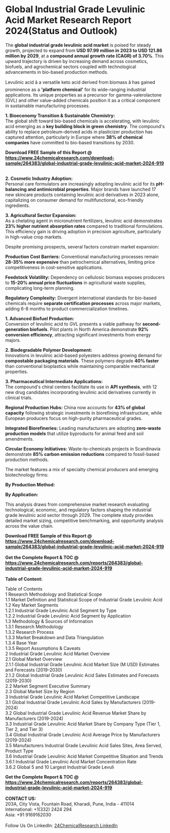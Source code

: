 <h1>Global Industrial Grade Levulinic Acid Market Research Report 2024(Status and Outlook)</h1><p>The <strong>global industrial grade levulinic acid market</strong> is poised for steady growth, projected to expand from <strong>USD 97.99 million in 2023 to USD 121.86 million by 2029</strong>, at a <strong>compound annual growth rate (CAGR) of 3.70%</strong>. This upward trajectory is driven by increasing demand across cosmetics, biofuels, and agrochemical sectors coupled with technological advancements in bio-based production methods.</p><p>Levulinic acid â a versatile keto acid derived from biomass â has gained prominence as a <strong>'platform chemical'</strong> for its wide-ranging industrial applications. Its unique properties as a precursor for gamma-valerolactone (GVL) and other value-added chemicals position it as a critical component in sustainable manufacturing processes.</p><p><strong>1. Bioeconomy Transition &amp; Sustainable Chemistry:</strong><br>
The global shift toward bio-based chemicals is accelerating, with levulinic acid emerging as a <strong>key building block in green chemistry</strong>. The compound's ability to replace petroleum-derived acids in plasticizer production has captured attention, particularly in Europe where <strong>38% of chemical companies</strong> have committed to bio-based transitions by 2030.</p><div><b>Download FREE Sample of this Report @ 
            <a href="https://www.24chemicalresearch.com/download-sample/264383/global-industrial-grade-levulinic-acid-market-2024-919">
            https://www.24chemicalresearch.com/download-sample/264383/global-industrial-grade-levulinic-acid-market-2024-919</a></b></div><br><p><strong>2. Cosmetic Industry Adoption:</strong><br>
Personal care formulators are increasingly adopting levulinic acid for its <strong>pH-balancing and antimicrobial properties</strong>. Major brands have launched 17 new skincare products containing levulinic acid derivatives in 2023 alone, capitalizing on consumer demand for multifunctional, eco-friendly ingredients.</p><p><strong>3. Agricultural Sector Expansion:</strong><br>
As a chelating agent in micronutrient fertilizers, levulinic acid demonstrates <strong>23% higher nutrient absorption rates</strong> compared to traditional formulations. This efficiency gain is driving adoption in precision agriculture, particularly in high-value crop markets.</p><p>Despite promising prospects, several factors constrain market expansion:</p><p><strong>Production Cost Barriers:</strong> Conventional manufacturing processes remain <strong>28-35% more expensive</strong> than petrochemical alternatives, limiting price competitiveness in cost-sensitive applications.</p><p><strong>Feedstock Volatility:</strong> Dependency on cellulosic biomass exposes producers to <strong>15-20% annual price fluctuations</strong> in agricultural waste supplies, complicating long-term planning.</p><p><strong>Regulatory Complexity:</strong> Divergent international standards for bio-based chemicals require <strong>separate certification processes</strong> across major markets, adding 6-8 months to product commercialization timelines.</p><p><strong>1. Advanced Biofuel Production:</strong><br>
Conversion of levulinic acid to GVL presents a viable pathway for <strong>second-generation biofuels</strong>. Pilot plants in North America demonstrate <strong>92% conversion efficiency</strong>, attracting significant investments from energy majors.</p><p><strong>2. Biodegradable Polymer Development:</strong><br>
Innovations in levulinic acid-based polyesters address growing demand for <strong>compostable packaging materials</strong>. These polymers degrade <strong>40% faster</strong> than conventional bioplastics while maintaining comparable mechanical properties.</p><p><strong>3. Pharmaceutical Intermediate Applications:</strong><br>
The compound's chiral centers facilitate its use in <strong>API synthesis</strong>, with 12 new drug candidates incorporating levulinic acid derivatives currently in clinical trials.</p><p><strong>Regional Production Hubs:</strong> China now accounts for <strong>43% of global capacity</strong> following strategic investments in biorefining infrastructure, while European producers focus on high-purity pharmaceutical grades.</p><p><strong>Integrated Biorefineries:</strong> Leading manufacturers are adopting <strong>zero-waste production models</strong> that utilize byproducts for animal feed and soil amendments.</p><p><strong>Circular Economy Initiatives:</strong> Waste-to-chemicals projects in Scandinavia demonstrate <strong>85% carbon emission reductions</strong> compared to fossil-based production methods.</p><p>The market features a mix of specialty chemical producers and emerging biotechnology firms:</p><p><strong>By Production Method:</strong></p><p><strong>By Application:</strong></p><p>This analysis draws from comprehensive market research evaluating technological, economic, and regulatory factors shaping the industrial grade levulinic acid sector through 2029. The complete study provides detailed market sizing, competitive benchmarking, and opportunity analysis across the value chain.</p><div><b>Download FREE Sample of this Report @ 
            <a href="https://www.24chemicalresearch.com/download-sample/264383/global-industrial-grade-levulinic-acid-market-2024-919">
            https://www.24chemicalresearch.com/download-sample/264383/global-industrial-grade-levulinic-acid-market-2024-919</a></b></div><br><div><b>Get the Complete Report & TOC @ 
            <a href="https://www.24chemicalresearch.com/reports/264383/global-industrial-grade-levulinic-acid-market-2024-919">
            https://www.24chemicalresearch.com/reports/264383/global-industrial-grade-levulinic-acid-market-2024-919</a></b></div><br>
            <b>Table of Content:</b><p>Table of Contents<br />
1 Research Methodology and Statistical Scope<br />
1.1 Market Definition and Statistical Scope of Industrial Grade Levulinic Acid<br />
1.2 Key Market Segments<br />
1.2.1 Industrial Grade Levulinic Acid Segment by Type<br />
1.2.2 Industrial Grade Levulinic Acid Segment by Application<br />
1.3 Methodology & Sources of Information<br />
1.3.1 Research Methodology<br />
1.3.2 Research Process<br />
1.3.3 Market Breakdown and Data Triangulation<br />
1.3.4 Base Year<br />
1.3.5 Report Assumptions & Caveats<br />
2 Industrial Grade Levulinic Acid Market Overview<br />
2.1 Global Market Overview<br />
2.1.1 Global Industrial Grade Levulinic Acid Market Size (M USD) Estimates and Forecasts (2019-2030)<br />
2.1.2 Global Industrial Grade Levulinic Acid Sales Estimates and Forecasts (2019-2030)<br />
2.2 Market Segment Executive Summary<br />
2.3 Global Market Size by Region<br />
3 Industrial Grade Levulinic Acid Market Competitive Landscape<br />
3.1 Global Industrial Grade Levulinic Acid Sales by Manufacturers (2019-2024)<br />
3.2 Global Industrial Grade Levulinic Acid Revenue Market Share by Manufacturers (2019-2024)<br />
3.3 Industrial Grade Levulinic Acid Market Share by Company Type (Tier 1, Tier 2, and Tier 3)<br />
3.4 Global Industrial Grade Levulinic Acid Average Price by Manufacturers (2019-2024)<br />
3.5 Manufacturers Industrial Grade Levulinic Acid Sales Sites, Area Served, Product Type<br />
3.6 Industrial Grade Levulinic Acid Market Competitive Situation and Trends<br />
3.6.1 Industrial Grade Levulinic Acid Market Concentration Rate<br />
3.6.2 Global 5 and 10 Largest Industrial Grade Levuli</p><div><b>Get the Complete Report & TOC @ 
            <a href="https://www.24chemicalresearch.com/reports/264383/global-industrial-grade-levulinic-acid-market-2024-919">
            https://www.24chemicalresearch.com/reports/264383/global-industrial-grade-levulinic-acid-market-2024-919</a></b></div><br><b>CONTACT US:</b><br>
            203A, City Vista, Fountain Road, Kharadi, Pune, India - 411014<br>
            International: +1(332) 2424 294<br>
            Asia: +91 9169162030 <br><br>
            Follow Us On LinkedIn: <a href="https://www.linkedin.com/company/24chemicalresearch/">24ChemicalResearch LinkedIn</a>